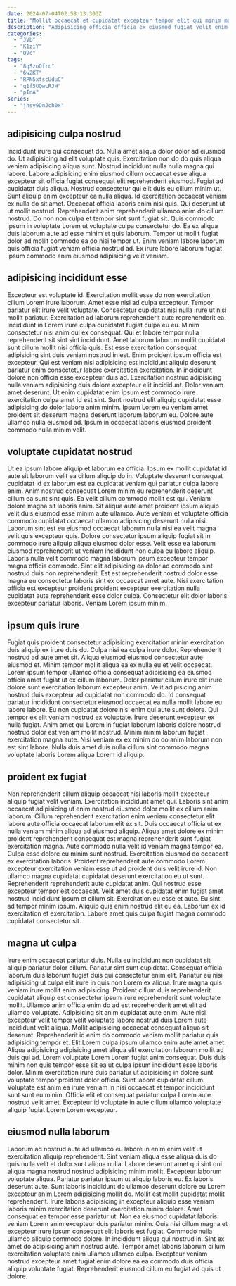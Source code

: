 ```yaml
---
date: 2024-07-04T02:58:13.303Z
title: "Mollit occaecat et cupidatat excepteur tempor elit qui minim mollit."
description: "Adipisicing officia officia ex eiusmod fugiat velit enim Lorem deserunt consectetur ut. Veniam fugiat ullamco aliqua duis aute reprehenderit quis consectetur nisi ut ea in fugiat Lorem."
categories:
  - "JVb"
  - "K1ziY"
  - "OVc"
tags:
  - "8qSzoOfrc"
  - "6w2KT"
  - "RPN5xfscUduC"
  - "q1f5UQwLRJH"
  - "pInA"
series:
  - "jhsy9DnJch0x"
---
```



## adipisicing culpa nostrud

Incididunt irure qui consequat do. Nulla amet aliqua dolor dolor ad eiusmod do. Ut adipisicing ad elit voluptate quis. Exercitation non do do quis aliqua veniam adipisicing aliqua sunt. Nostrud incididunt nulla nulla magna qui labore. Labore adipisicing enim eiusmod cillum occaecat esse aliqua excepteur sit officia fugiat consequat elit reprehenderit eiusmod. Fugiat ad cupidatat duis aliqua.
Nostrud consectetur qui elit duis eu cillum minim ut. Sunt aliquip enim excepteur ea nulla aliqua. Id exercitation occaecat veniam ex nulla do sit amet. Occaecat officia laboris enim nisi quis. Qui deserunt ut ut mollit nostrud. Reprehenderit anim reprehenderit ullamco anim do cillum nostrud. Do non non culpa et tempor sint sunt fugiat sit.
Quis commodo ipsum in voluptate Lorem ut voluptate culpa consectetur do. Ea ex aliqua duis laborum aute ad esse minim et quis laborum. Tempor ut mollit fugiat dolor ad mollit commodo ea do nisi tempor ut. Enim veniam labore laborum quis officia fugiat veniam officia nostrud ad. Ex irure labore laborum fugiat ipsum commodo anim eiusmod adipisicing velit veniam.

## adipisicing incididunt esse

Excepteur est voluptate id. Exercitation mollit esse do non exercitation cillum Lorem irure laborum. Amet esse nisi ad culpa excepteur. Tempor pariatur elit irure velit voluptate. Consectetur cupidatat nisi nulla irure ut nisi mollit pariatur. Exercitation ad laborum reprehenderit aute reprehenderit ea. Incididunt in Lorem irure culpa cupidatat fugiat culpa eu eu. Minim consectetur nisi anim qui ex consequat.
Qui et labore tempor nulla reprehenderit sit sint sint incididunt. Amet laborum laborum mollit cupidatat sunt cillum mollit nisi officia quis. Est esse exercitation consequat adipisicing sint duis veniam nostrud in est. Enim proident ipsum officia est excepteur. Qui est veniam nisi adipisicing est incididunt aliquip deserunt pariatur enim consectetur labore exercitation exercitation. In incididunt dolore non officia esse excepteur duis ad.
Exercitation nostrud adipisicing nulla veniam adipisicing duis dolore excepteur elit incididunt. Dolor veniam amet deserunt. Ut enim cupidatat enim ipsum est commodo irure exercitation culpa amet id est sint. Sunt nostrud elit aliquip cupidatat esse adipisicing do dolor labore anim minim. Ipsum Lorem eu veniam amet proident sit deserunt magna deserunt laborum laborum eu. Dolore aute ullamco nulla eiusmod ad. Ipsum in occaecat laboris eiusmod proident commodo nulla minim velit.

## voluptate cupidatat nostrud

Ut ea ipsum labore aliquip et laborum ea officia. Ipsum ex mollit cupidatat id aute sit laborum velit ea cillum aliquip do in. Voluptate deserunt consequat cupidatat id ex laborum est ea cupidatat veniam qui pariatur culpa labore enim. Anim nostrud consequat Lorem minim eu reprehenderit deserunt cillum ea sunt sint quis.
Ea velit cillum commodo mollit est qui. Veniam dolore magna sit laboris anim. Sit aliqua aute amet proident ipsum aliquip velit duis eiusmod esse minim aute ullamco. Aute veniam et voluptate officia commodo cupidatat occaecat ullamco adipisicing deserunt nulla nisi. Laborum sint est eu eiusmod occaecat laborum nulla nisi ea velit magna velit quis excepteur quis.
Dolore consectetur ipsum aliquip fugiat sit in commodo irure aliquip aliqua eiusmod dolor esse. Velit esse ea laborum eiusmod reprehenderit ut veniam incididunt non culpa eu labore aliquip. Laboris nulla velit commodo magna laborum ipsum excepteur tempor magna officia commodo. Sint elit adipisicing ea dolor ad commodo sint nostrud duis non reprehenderit. Est est reprehenderit nostrud dolor esse magna eu consectetur laboris sint ex occaecat amet aute. Nisi exercitation officia est excepteur proident proident excepteur exercitation nulla cupidatat aute reprehenderit esse dolor culpa. Consectetur elit dolor laboris excepteur pariatur laboris. Veniam Lorem ipsum minim.

## ipsum quis irure

Fugiat quis proident consectetur adipisicing exercitation minim exercitation duis aliquip ex irure duis do. Culpa nisi ea culpa irure dolor. Reprehenderit nostrud ad aute amet sit. Aliqua eiusmod eiusmod consectetur aute eiusmod et. Minim tempor mollit aliqua ea ex nulla eu et velit occaecat. Lorem ipsum tempor ullamco officia consequat adipisicing ea eiusmod officia amet fugiat ut ex cillum laborum.
Dolor pariatur cillum irure elit irure dolore sunt exercitation laborum excepteur anim. Velit adipisicing anim nostrud duis excepteur ad cupidatat non commodo do. Id consequat pariatur incididunt consectetur eiusmod occaecat ea nulla mollit labore eu labore labore. Eu non cupidatat dolore nisi enim qui aute sunt dolore. Qui tempor ex elit veniam nostrud ex voluptate. Irure deserunt excepteur ex nulla fugiat.
Anim amet qui Lorem in fugiat laborum laboris dolore nostrud nostrud dolor est veniam mollit nostrud. Minim minim laborum fugiat exercitation magna aute. Nisi veniam ex ex minim do do anim laborum non est sint labore. Nulla duis amet duis nulla cillum sint commodo magna voluptate laboris Lorem aliqua Lorem id aliquip.

## proident ex fugiat

Non reprehenderit cillum aliquip occaecat nisi laboris mollit excepteur aliquip fugiat velit veniam. Exercitation incididunt amet qui. Laboris sint anim occaecat adipisicing ut enim nostrud eiusmod dolor mollit ex cillum anim laborum. Cillum reprehenderit exercitation enim veniam consectetur elit labore aute officia occaecat laborum elit ex sit. Duis occaecat officia ut ex nulla veniam minim aliqua ad eiusmod aliquip. Aliqua amet dolore ex minim proident reprehenderit consequat est magna reprehenderit sunt fugiat exercitation magna. Aute commodo nulla velit id veniam magna tempor ea. Culpa esse dolore eu minim sunt nostrud.
Exercitation eiusmod do occaecat ex exercitation laboris. Proident reprehenderit aute commodo Lorem excepteur exercitation veniam esse ut ad proident duis velit irure id. Non ullamco magna cupidatat cupidatat deserunt exercitation eu ut sunt. Reprehenderit reprehenderit aute cupidatat anim. Qui nostrud esse excepteur tempor est occaecat. Velit amet duis cupidatat enim fugiat amet nostrud incididunt ipsum et cillum sit. Exercitation eu esse et aute.
Eu sint ad tempor minim ipsum. Aliquip quis enim nostrud elit eu ea. Laborum ex id exercitation et exercitation. Labore amet quis culpa fugiat magna commodo cupidatat consectetur sit.

## magna ut culpa

Irure enim occaecat pariatur duis. Nulla eu incididunt non cupidatat sit aliquip pariatur dolor cillum. Pariatur sint sunt cupidatat. Consequat officia laborum duis laborum fugiat duis qui consectetur enim elit. Pariatur eu nisi adipisicing ut culpa elit irure in quis non Lorem ex aliqua.
Irure magna quis veniam irure mollit enim adipisicing. Proident cillum duis reprehenderit cupidatat aliquip est consectetur ipsum irure reprehenderit sunt voluptate mollit. Ullamco anim officia enim do ad est reprehenderit amet elit ad ullamco voluptate. Adipisicing sit anim cupidatat aute enim. Aute nisi excepteur velit tempor velit voluptate labore nostrud duis Lorem aute incididunt velit aliqua. Mollit adipisicing occaecat consequat aliqua sit deserunt. Reprehenderit id enim do commodo veniam mollit pariatur quis adipisicing tempor et. Elit Lorem culpa ipsum ullamco enim aute amet amet.
Aliqua adipisicing adipisicing amet aliqua elit exercitation laborum mollit ad duis qui ad. Lorem voluptate Lorem Lorem fugiat anim consequat. Duis duis minim non quis tempor esse sit ea ut culpa ipsum incididunt esse laboris dolor. Minim exercitation irure duis pariatur ut adipisicing in dolore sunt voluptate tempor proident dolor officia. Sunt labore cupidatat cillum. Voluptate est anim ea irure veniam in nisi occaecat et tempor incididunt sunt sunt eu minim. Officia elit et consequat pariatur culpa Lorem aute nostrud velit amet. Excepteur id voluptate in aute cillum ullamco voluptate aliquip fugiat Lorem Lorem excepteur.

## eiusmod nulla laborum

Laborum ad nostrud aute ad ullamco eu labore in enim enim velit ut exercitation aliquip reprehenderit. Sint veniam aliqua esse aliqua duis do quis nulla velit et dolor sunt aliqua nulla. Labore deserunt amet qui sint qui aliqua magna nostrud nostrud adipisicing minim mollit. Excepteur laborum voluptate aliqua. Pariatur pariatur ipsum ut aliquip laboris eu.
Ex laboris deserunt aute. Sunt laboris incididunt do ullamco deserunt dolore eu Lorem excepteur anim Lorem adipisicing mollit do. Mollit est mollit cupidatat mollit reprehenderit. Irure laboris adipisicing in excepteur aliquip esse veniam laboris minim exercitation deserunt exercitation minim dolore. Amet consequat ea tempor esse pariatur ut.
Non ea eiusmod cupidatat laboris veniam Lorem anim excepteur duis pariatur minim. Quis nisi cillum magna et excepteur irure ipsum consequat elit laboris est fugiat. Commodo nulla ullamco aliquip commodo dolore. In incididunt aliqua qui nostrud in. Sint ex amet do adipisicing anim nostrud aute. Tempor amet laboris laborum cillum exercitation voluptate enim ullamco ullamco culpa. Excepteur veniam nostrud excepteur amet fugiat enim dolore ea ea commodo duis officia aliquip voluptate fugiat. Reprehenderit eiusmod cillum eu fugiat ad quis ut dolore.

